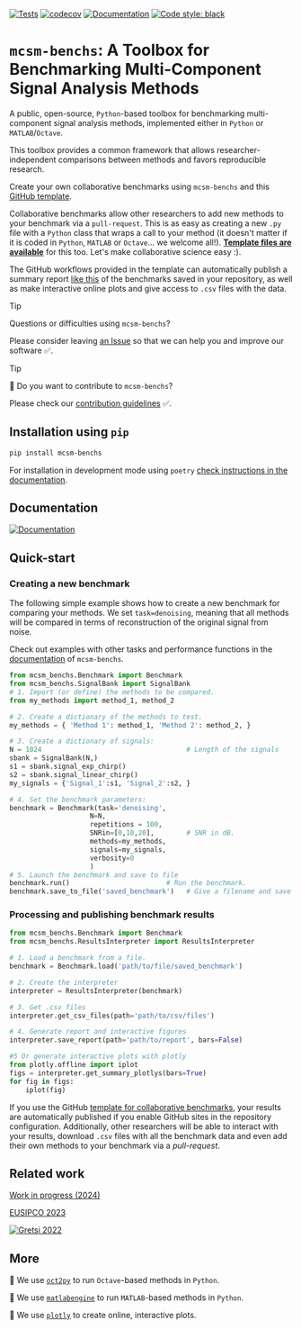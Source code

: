 [![Tests](https://github.com/jmiramont/mcsm-benchs/actions/workflows/tests.yml/badge.svg)](https://github.com/jmiramont/mcsm-benchs/actions/workflows/tests.yml) [![codecov](https://codecov.io/gh/jmiramont/mcsm-benchs/graph/badge.svg?token=CJPPKYJD8H)](https://codecov.io/gh/jmiramont/mcsm-benchs) [![Documentation](docs/readme_figures/docs_badge.svg)](https://jmiramont.github.io/mcsm-benchs)
[![Code style: black](https://img.shields.io/badge/code%20style-black-000000.svg)](https://github.com/psf/black)

# `mcsm-benchs`: A Toolbox for Benchmarking Multi-Component Signal Analysis Methods

A public, open-source, `Python`-based toolbox for benchmarking multi-component signal analysis methods, implemented either in `Python` or `MATLAB`/`Octave`.

This toolbox provides a common framework that allows researcher-independent comparisons between methods and favors reproducible research.

Create your own collaborative benchmarks using `mcsm-benchs` and this [GitHub template](https://github.com/jmiramont/collab-benchmark-template).

Collaborative benchmarks allow other researchers to add new methods to your benchmark via a `pull-request`.
This is as easy as creating a new `.py` file with a `Python` class that wraps a call to your method (it doesn't matter if it is coded in `Python`, `MATLAB` or `Octave`... we welcome all!).
[**Template files are available**](https://github.com/jmiramont/collab-benchmark-template/tree/main/new_method_examples) for this too. Let's make collaborative science easy :).

The GitHub workflows provided in the template can automatically publish a summary report [like this](https://jmiramont.github.io/benchmarks-detection-denoising/results_denoising.html) of the benchmarks saved in your repository, as well as make interactive online plots and give access to `.csv` files with the data.

>[!TIP]
> Questions or difficulties using `mcsm-benchs`?
>
> Please consider leaving [an Issue](https://github.com/jmiramont/mcsm-benchs/issues) so that we can help you and improve our software :white_check_mark:.

>[!TIP]
> :construction: Do you want to contribute to `mcsm-benchs`?
>
> Please check our [contribution guidelines](https://jmiramont.github.io/mcsm-benchs/contributions.html) :white_check_mark:.


## Installation using ```pip```

```bash
pip install mcsm-benchs
```

For installation in development mode using `poetry` [check instructions in the documentation](https://jmiramont.github.io/mcsm-benchs/install.html).

## Documentation

[![Documentation](docs/readme_figures/docs_badge.svg)](https://jmiramont.github.io/mcsm-benchs)

## Quick-start

### Creating a new benchmark

The following simple example shows how to create a new benchmark for comparing your methods.
We set `task=denoising`, meaning that all methods will be compared in terms of reconstruction of the original signal from noise.

Check out examples with other tasks and performance functions in the [documentation](https://jmiramont.github.io/mcsm-benchs/) of `mcsm-benchs`.

```python
from mcsm_benchs.Benchmark import Benchmark
from mcsm_benchs.SignalBank import SignalBank
# 1. Import (or define) the methods to be compared.
from my_methods import method_1, method_2

# 2. Create a dictionary of the methods to test.
my_methods = { 'Method 1': method_1, 'Method 2': method_2, }

# 3. Create a dictionary of signals:
N = 1024                                    # Length of the signals
sbank = SignalBank(N,)
s1 = sbank.signal_exp_chirp()
s2 = sbank.signal_linear_chirp()
my_signals = {'Signal_1':s1, 'Signal_2':s2, }

# 4. Set the benchmark parameters:
benchmark = Benchmark(task='denoising',
                    N=N, 
                    repetitions = 100,
                    SNRin=[0,10,20],        # SNR in dB.
                    methods=my_methods, 
                    signals=my_signals,
                    verbosity=0
                    )
# 5. Launch the benchmark and save to file
benchmark.run()                        # Run the benchmark.
benchmark.save_to_file('saved_benchmark')   # Give a filename and save to file
```

### Processing and publishing benchmark results

```python
from mcsm_benchs.Benchmark import Benchmark
from mcsm_benchs.ResultsInterpreter import ResultsInterpreter

# 1. Load a benchmark from a file.
benchmark = Benchmark.load('path/to/file/saved_benchmark')

# 2. Create the interpreter
interpreter = ResultsInterpreter(benchmark)

# 3. Get .csv files
interpreter.get_csv_files(path='path/to/csv/files')

# 4. Generate report and interactive figures
interpreter.save_report(path='path/to/report', bars=False)

#5 Or generate interactive plots with plotly
from plotly.offline import iplot
figs = interpreter.get_summary_plotlys(bars=True)
for fig in figs:
    iplot(fig)
```

If you use the GitHub [template for collaborative benchmarks](https://github.com/jmiramont/collab-benchmark-template), your results are automatically published if you enable GitHub sites in the repository configuration.
Additionally, other researchers will be able to interact with your results, download `.csv` files with all the benchmark data and even add their own methods to your benchmark via a *pull-request*.

## Related work

[Work in progress (2024)](https://arxiv.org/abs/2402.08521)

[EUSIPCO 2023](https://github.com/jmiramont/benchmarks_eusipco2023)

[![Gretsi 2022](docs/readme_figures/gretsi_badge.svg)](https://github.com/jmiramont/gretsi_2022_benchmark)

## More

:pushpin: We use [`oct2py`](https://pypi.org/project/oct2py/) to run `Octave`-based methods in `Python`.

:pushpin: We use [`matlabengine`](https://pypi.org/project/matlabengine/) to run `MATLAB`-based methods in `Python`.

:pushpin: We use [`plotly`](https://plotly.com/) to create online, interactive plots.